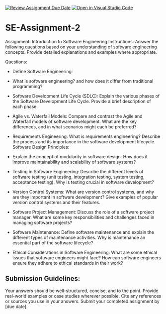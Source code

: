 [![Review Assignment Due Date](https://classroom.github.com/assets/deadline-readme-button-24ddc0f5d75046c5622901739e7c5dd533143b0c8e959d652212380cedb1ea36.svg)](https://classroom.github.com/a/-ucQIGTc)
[![Open in Visual Studio Code](https://classroom.github.com/assets/open-in-vscode-718a45dd9cf7e7f842a935f5ebbe5719a5e09af4491e668f4dbf3b35d5cca122.svg)](https://classroom.github.com/online_ide?assignment_repo_id=15224891&assignment_repo_type=AssignmentRepo)
# SE-Assignment-2
Assignment: Introduction to Software Engineering
Instructions:
Answer the following questions based on your understanding of software engineering concepts. Provide detailed explanations and examples where appropriate.

Questions:
-	Define Software Engineering:

-	What is software engineering? and how does it differ from traditional programming?

- Software Development Life Cycle (SDLC): Explain the various phases of the Software Development Life Cycle. Provide a brief description of each phase.

- Agile vs. Waterfall Models: Compare and contrast the Agile and Waterfall models of software development. What are the key differences, and in what scenarios might each be preferred?

- Requirements Engineering:
What is requirements engineering? Describe the process and its importance in the software development lifecycle.
Software Design Principles:

-	Explain the concept of modularity in software design. How does it improve maintainability and scalability of software systems?
- Testing in Software Engineering: Describe the different levels of software testing (unit testing, integration testing, system testing, acceptance testing). Why is testing crucial in software development?
- Version Control Systems: What are version control systems, and why are they important in software development? Give examples of popular version control systems and their features.

-	Software Project Management: Discuss the role of a software project manager. What are some key responsibilities and challenges faced in managing software projects?

-	Software Maintenance: Define software maintenance and explain the different types of maintenance activities. Why is maintenance an essential part of the software lifecycle?

-	Ethical Considerations in Software Engineering: What are some ethical issues that software engineers might face? How can software engineers ensure they adhere to ethical standards in their work?


##	Submission Guidelines:
Your answers should be well-structured, concise, and to the point.
Provide real-world examples or case studies wherever possible.
Cite any references or sources you use in your answers.
Submit your completed assignment by [due date].

